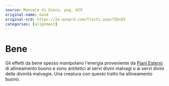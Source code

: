 ```yaml
---
source: Manuale di Gioco, pag. 629
original-name: Good
original-srd: https://2e.aonprd.com/Traits.aspx?ID=83
categories: [alignment]
---
```


# Bene

Gli effetti da bene spesso manipolano l'energia proveniente da
[Piani Esterni](/piani/piani-esterni) di allineamento buono e sono antitetici ai
servi divini malvagi o ai servi divini delle divinità malvagie. Una creatura con
questo tratto ha allineamento buono.
